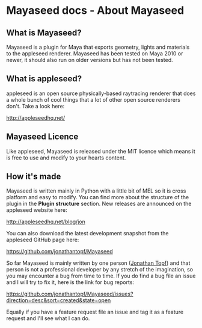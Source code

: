 Mayaseed docs - About Mayaseed
=============



What is Mayaseed?
-----------------

Mayaseed is a plugin for Maya that exports geometry, lights and materials to the appleseed renderer. Mayaseed has been tested on Maya 2010 or newer, it should also run on older versions but has not been tested.

What is appleseed?
------------------

appleseed is an open source physically-based raytracing renderer that does a whole bunch of cool things that a lot of other open source renderers don't. Take a look here:

http://appleseedhq.net/

Mayaseed Licence
----------------

Like appleseed, Mayaseed is released under the MIT licence which means it is free to use and modify to your hearts content.

How it's made
-------------

Mayaseed is written mainly in Python with a little bit of MEL so it is cross platform and easy to modify. You can find more about the structure of the plugin in the **Plugin structure** section. New releases are announced on the appleseed website here:

http://appleseedhq.net/blog/jon

You can also download the latest development snapshot from the appleseed GitHub page here:

https://github.com/jonathantopf/Mayaseed

So far Mayaseed is mainly written by one person ([Jonathan Topf](http://www.jonathantopf.com/)) and that person is not a professional developer by any stretch of the imagination, so you may encounter a bug from time to time. If you do find a bug file an issue and I will try to fix it, here is the link for bug reports:

https://github.com/jonathantopf/Mayaseed/issues?direction=desc&sort=created&state=open

Equally if you have a feature request file an issue and tag it as a feature request and I'll see what I can do.
